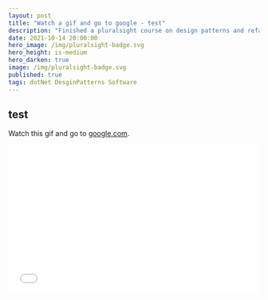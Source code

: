 ```yaml
---
layout: post
title: "Watch a gif and go to google - test"
description: "Finished a pluralsight course on design patterns and refactoring."
date: 2021-10-14 20:00:00
hero_image: /img/pluralsight-badge.svg
hero_height: is-medium
hero_darken: true
image: /img/pluralsight-badge.svg
published: true
tags: dotNet DesginPatterns Software
---
```


## test

Watch this gif and go to [google.com](https://www.google.com).

<iframe width="100%" height="300" src="//jsfiddle.net/rnhg2ysm/show/" allowfullscreen="allowfullscreen" allowpaymentrequest frameborder="0"></iframe>